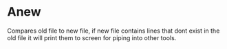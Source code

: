 # Anew

Compares old file to new file, if new file contains lines that dont exist in the old file it will print them to screen for piping into other tools.

